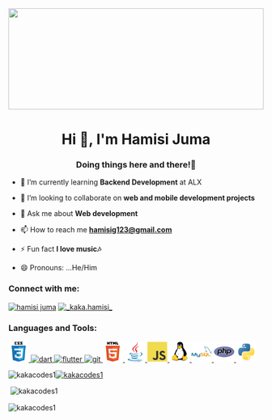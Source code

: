 <img src="https://c.tenor.com/kxZgL7zPf0EAAAAC/tenor.gif" width=100% height=200>

<!--https://c.tenor.com/kxZgL7zPf0EAAAAC/tenor.gif-->

<h1 align="center">Hi 👋, I'm Hamisi Juma</h1>
<h3 align="center">Doing things here and there!🙂</h3>
<!--img align="center" alt="Coding" width="400" src="https://cdn.dribbble.com/users/1059583/screenshots/4171367/coding-freak.gif"-->


- 🌱 I’m currently learning **Backend Development** at ALX

- 👯 I’m looking to collaborate on **web and mobile development projects**

- 💬 Ask me about **Web development**

- 📫 How to reach me **hamisig123@gmail.com**

- ⚡ Fun fact **I love music🎶**

- 😄 Pronouns: ...He/Him

<h3 align="left">Connect with me:</h3>
<p align="left">
<a href="www.linkedin.com/in/hamisi-juma-516488257" target="blank"><img align="center" src="https://raw.githubusercontent.com/rahuldkjain/github-profile-readme-generator/master/src/images/icons/Social/linked-in-alt.svg" alt="hamisi juma" height="30" width="40" /></a>
<a href="https://instagram.com/_kaka.hamisi_" target="blank"><img align="center" src="https://raw.githubusercontent.com/rahuldkjain/github-profile-readme-generator/master/src/images/icons/Social/instagram.svg" alt="_kaka.hamisi_" height="30" width="40" /></a>
</p>

<h3 align="left">Languages and Tools:</h3>
<p align="left"> <a href="https://www.w3schools.com/css/" target="_blank" rel="noreferrer"> <img src="https://raw.githubusercontent.com/devicons/devicon/master/icons/css3/css3-original-wordmark.svg" alt="css3" width="40" height="40"/> </a> <a href="https://dart.dev" target="_blank" rel="noreferrer"> <img src="https://www.vectorlogo.zone/logos/dartlang/dartlang-icon.svg" alt="dart" width="40" height="40"/> </a> <a href="https://flutter.dev" target="_blank" rel="noreferrer"> <img src="https://www.vectorlogo.zone/logos/flutterio/flutterio-icon.svg" alt="flutter" width="40" height="40"/> </a> <a href="https://git-scm.com/" target="_blank" rel="noreferrer"> <img src="https://www.vectorlogo.zone/logos/git-scm/git-scm-icon.svg" alt="git" width="40" height="40"/> </a> <a href="https://www.w3.org/html/" target="_blank" rel="noreferrer"> <img src="https://raw.githubusercontent.com/devicons/devicon/master/icons/html5/html5-original-wordmark.svg" alt="html5" width="40" height="40"/> </a> <a href="https://www.java.com" target="_blank" rel="noreferrer"> <img src="https://raw.githubusercontent.com/devicons/devicon/master/icons/java/java-original.svg" alt="java" width="40" height="40"/> </a> <a href="https://developer.mozilla.org/en-US/docs/Web/JavaScript" target="_blank" rel="noreferrer"> <img src="https://raw.githubusercontent.com/devicons/devicon/master/icons/javascript/javascript-original.svg" alt="javascript" width="40" height="40"/> </a> <a href="https://www.linux.org/" target="_blank" rel="noreferrer"> <img src="https://raw.githubusercontent.com/devicons/devicon/master/icons/linux/linux-original.svg" alt="linux" width="40" height="40"/> </a> <a href="https://www.mysql.com/" target="_blank" rel="noreferrer"> <img src="https://raw.githubusercontent.com/devicons/devicon/master/icons/mysql/mysql-original-wordmark.svg" alt="mysql" width="40" height="40"/> </a> <a href="https://www.php.net" target="_blank" rel="noreferrer"> <img src="https://raw.githubusercontent.com/devicons/devicon/master/icons/php/php-original.svg" alt="php" width="40" height="40"/> </a> <a href="https://www.python.org" target="_blank" rel="noreferrer"> <img src="https://raw.githubusercontent.com/devicons/devicon/master/icons/python/python-original.svg" alt="python" width="40" height="40"/> </a> </p>

<p><img align="left" src="https://github-readme-stats.vercel.app/api/top-langs?username=kakacodes1&show_icons=true&locale=en&layout=compact" alt="kakacodes1" /></p>

<p align="left"> <a href="https://github.com/ryo-ma/github-profile-trophy"><img src="https://github-profile-trophy.vercel.app/?username=kakacodes1" alt="kakacodes1" /></a> </p>

<p>&nbsp;<img align="center" src="https://github-readme-stats.vercel.app/api?username=kakacodes1&show_icons=true&locale=en" alt="kakacodes1" /></p>

<p><img align="center" src="https://github-readme-streak-stats.herokuapp.com/?user=kakacodes1&" alt="kakacodes1" /></p>


<!---
KaKaCodes1/KaKaCodes1 is a ✨ special ✨ repository because its `README.md` (this file) appears on your GitHub profile.
You can click the Preview link to take a look at your changes.
--->
